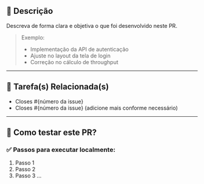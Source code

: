 ## 📄 Descrição

Descreva de forma clara e objetiva o que foi desenvolvido neste PR.

> Exemplo:
> - Implementação da API de autenticação
> - Ajuste no layout da tela de login
> - Correção no cálculo de throughput

---

## 🔗 Tarefa(s) Relacionada(s)

- Closes #{número da issue} <!-- Isso fecha a issue automaticamente quando o PR for mergeado -->
- Closes #{número da issue} (adicione mais conforme necessário)

---

## 🚀 Como testar este PR?

### ✅ Passos para executar localmente:

1. Passo 1
2. Passo 2
3. Passo 3
...   
